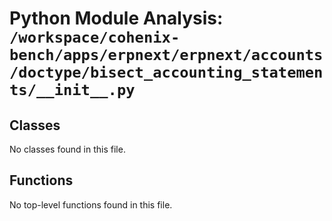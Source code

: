 # Python Module Analysis: `/workspace/cohenix-bench/apps/erpnext/erpnext/accounts/doctype/bisect_accounting_statements/__init__.py`

## Classes

No classes found in this file.


## Functions

No top-level functions found in this file.
